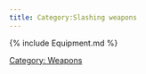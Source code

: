 ```yaml
---
title: Category:Slashing weapons
---
```


{% include Equipment.md %}

[Category: Weapons](Category:_Weapons "wikilink")